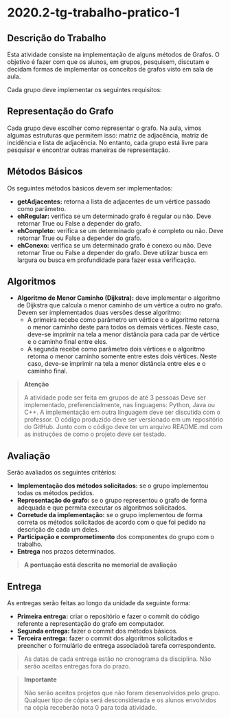 # 2020.2-tg-trabalho-pratico-1



## Descrição do Trabalho
Esta atividade consiste na implementação de alguns métodos de Grafos. O objetivo é fazer com que os alunos, em grupos, pesquisem, discutam e decidam formas de implementar os conceitos de grafos visto em sala de aula.

Cada grupo deve implementar os seguintes requisitos:

## Representação do Grafo
Cada grupo deve escolher como representar o grafo. Na aula, vimos algumas estruturas que permitem isso: matriz de adjacência, matriz de incidência e lista de adjacência. No entanto, cada grupo está livre para pesquisar e encontrar outras maneiras de representação.

## Métodos Básicos
Os seguintes métodos básicos devem ser implementados:

- **getAdjacentes:** retorna a lista de adjacentes de um vértice passado como parâmetro.
- **ehRegular:** verifica se um determinado grafo é regular ou não. Deve retornar True ou False a depender do grafo.
- **ehCompleto:** verifica se um determinado grafo é completo ou não. Deve retornar True ou False a depender do grafo.
- **ehConexo:** verifica se um determinado grafo é conexo ou não. Deve retornar True ou False a depender do grafo. Deve utilizar busca em largura ou busca em profundidade para fazer essa verificação.

## Algoritmos
- **Algoritmo de Menor Caminho (Dijkstra):** deve implementar o algoritmo de Dijkstra que calcula o menor caminho de um vértice a outro no grafo. Devem ser implementados duas versões desse algoritmo:
  - A primeira recebe como parâmetro um vértice e o algoritmo retorna o menor caminho deste para todos os demais vértices. Neste caso, deve-se imprimir na tela a menor distância para cada par de vértice e o caminho final entre eles.
  - A segunda recebe como parâmetro dois vértices e o algoritmo retorna o menor caminho somente entre estes dois vértices. Neste caso, deve-se imprimir na tela a menor distância entre eles e o caminho final.
> **Atenção**
> 
> A atividade pode ser feita em grupos de até 3 pessoas
> Deve ser implementado, preferencialmente, nas linguagens: Python, Java ou C++. A implementação em outra linguagem deve ser discutida com o professor.
> O código produzido deve ser versionado em um repositório do GitHub.
> Junto com o código deve ter um arquivo README.md com as instruções de como o projeto deve ser testado.

## Avaliação
Serão avaliados os seguintes critérios:

- **Implementação dos métodos solicitados:** se o grupo implementou todas os métodos pedidos.
- **Representação do grafo:** se o grupo representou o grafo de forma adequada e que permita executar os algoritmos solicitados.
- **Corretude da implementação:** se o grupo implementou de forma correta os métodos solicitados de acordo com o que foi pedido na descrição de cada um deles.
- **Participação e comprometimento** dos componentes do grupo com o trabalho.
- **Entrega** nos prazos determinados.
> **A pontuação está descrita no memorial de avaliação**

## Entrega
As entregas serão feitas ao longo da unidade da seguinte forma:

- **Primeira entrega:** criar o repositório e fazer o commit do código referente a representação do grafo em computador.
- **Segunda entrega:** fazer o commit dos métodos básicos.
- **Terceira entrega:** fazer o commit dos algoritmos solicitados e preencher o formulário de entrega associadoà tarefa correspondente.
> As datas de cada entrega estão no cronograma da disciplina. Não serão aceitas entregas fora do prazo.

> **Importante**
> 
> Não serão aceitos projetos que não foram desenvolvidos pelo grupo. Qualquer tipo de cópia será desconsiderada e os alunos envolvidos na cópia receberão nota 0 para toda atividade.

